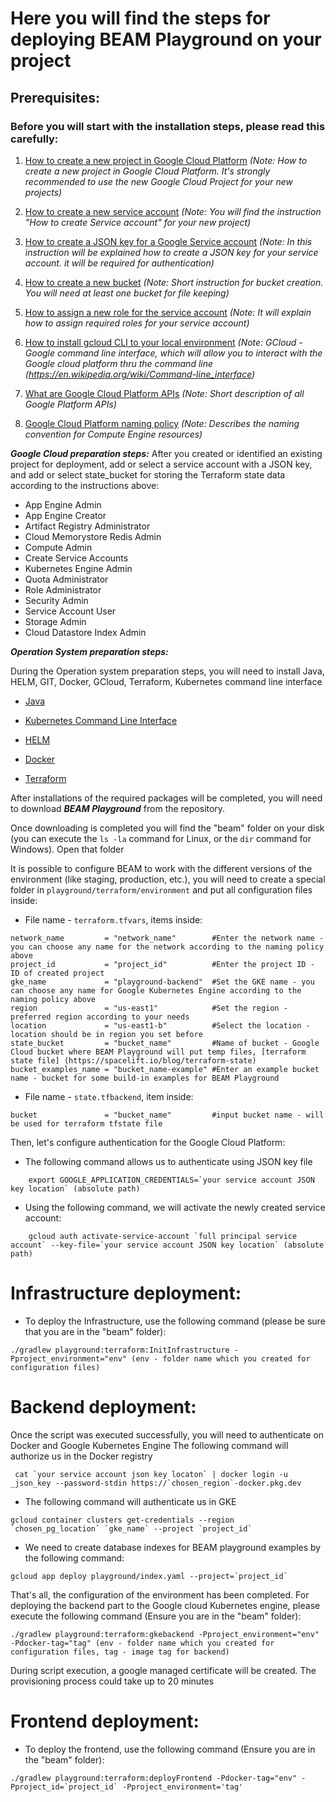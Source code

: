 <!--
    Licensed to the Apache Software Foundation (ASF) under one
    or more contributor license agreements.  See the NOTICE file
    distributed with this work for additional information
    regarding copyright ownership.  The ASF licenses this file
    to you under the Apache License, Version 2.0 (the
    "License"); you may not use this file except in compliance
    with the License.  You may obtain a copy of the License at

      http://www.apache.org/licenses/LICENSE-2.0

    Unless required by applicable law or agreed to in writing,
    software distributed under the License is distributed on an
    "AS IS" BASIS, WITHOUT WARRANTIES OR CONDITIONS OF ANY
    KIND, either express or implied.  See the License for the
    specific language governing permissions and limitations
    under the License.
-->
# Here you will find the steps for deploying BEAM Playground on your project

## Prerequisites:

### Before you will start with the installation steps, please read this carefully:
1. [How to create a new project in Google Cloud Platform](https://cloud.google.com/resource-manager/docs/creating-managing-projects/) _(Note: How to create a new project in Google Cloud Platform. It's strongly recommended to use the new Google Cloud Project for your new projects)_

2. [How to create a new service account](https://cloud.google.com/iam/docs/creating-managing-service-accounts) _(Note: You will find the instruction "How to create Service account" for your new project)_

3. [How to create a JSON key for a Google Service account](https://cloud.google.com/iam/docs/creating-managing-service-account-keys) _(Note: In this instruction will be explained how to create a JSON key for your service account. it will be required for authentication)_

4. [How to create a new bucket](https://cloud.google.com/storage/docs/creating-buckets) _(Note: Short instruction for bucket creation. You will need at least one bucket for file keeping)_

5. [How to assign a new role for the service account](https://cloud.google.com/iam/docs/granting-changing-revoking-access) _(Note: It will explain how to assign required roles for your service account)_

6. [How to install gcloud CLI to your local environment](https://cloud.google.com/sdk/docs/install?hl=en) _(Note: GCloud - Google command line interface, which will allow you to interact with the Google cloud platform thru the command line (https://en.wikipedia.org/wiki/Command-line_interface)_

7. [What are Google Cloud Platform APIs](https://cloud.google.com/apis) _(Note: Short description of all Google Platform APIs)_

8. [Google Cloud Platform naming policy](https://cloud.google.com/compute/docs/naming-resources) _(Note: Describes the naming convention for Compute Engine resources)_

***Google Cloud preparation steps:***
After you created or identified an existing project for deployment, add or select a service account with a JSON key, and add or select state_bucket for storing the Terraform state data according to the instructions above:
   - App Engine Admin
   - App Engine Creator
   - Artifact Registry Administrator
   - Cloud Memorystore Redis Admin
   - Compute Admin
   - Create Service Accounts
   - Kubernetes Engine Admin
   - Quota Administrator
   - Role Administrator
   - Security Admin
   - Service Account User
   - Storage Admin
   - Cloud Datastore Index Admin

***Operation System preparation steps:***

During the Operation system preparation steps, you will need to install Java, HELM, GIT, Docker, GCloud, Terraform, Kubernetes command line interface

* [Java](https://adoptopenjdk.net/)

* [Kubernetes Command Line Interface](https://kubernetes.io/docs/tasks/tools/install-kubectl-linux/)

* [HELM](https://helm.sh/docs/intro/install/)

* [Docker](https://docs.docker.com/engine/install/)

* [Terraform](https://www.terraform.io/downloads)

After installations of the required packages will be completed, you will need to download ***BEAM Playground*** from the repository. 

Once downloading is completed you will find the "beam" folder on your disk (you can execute the `ls -la` command for Linux, or the `dir` command for Windows). Open that folder

It is possible to configure BEAM to work with the different versions of the environment (like staging, production, etc.), you will need to create a special folder in `playground/terraform/environment` and put all configuration files inside:
* File name - `terraform.tfvars`, items inside:
```
network_name         = "network_name"        #Enter the network name - you can choose any name for the network according to the naming policy above
project_id           = "project_id"          #Enter the project ID - ID of created project
gke_name             = "playground-backend"  #Set the GKE name - you can choose any name for Google Kubernetes Engine according to the naming policy above
region               = "us-east1"            #Set the region - preferred region according to your needs
location             = "us-east1-b"          #Select the location - location should be in region you set before
state_bucket         = "bucket_name"         #Name of bucket - Google Cloud bucket where BEAM Playground will put temp files, [terraform state file] (https://spacelift.io/blog/terraform-state)
bucket_examples_name = "bucket_name-example" #Enter an example bucket name - bucket for some build-in examples for BEAM Playground
```
* File name - `state.tfbackend`, item inside:
```
bucket               = "bucket_name"         #input bucket name - will be used for terraform tfstate file
```
Then, let's configure authentication for the Google Cloud Platform:

* The following command allows us to authenticate using JSON key file
```
    export GOOGLE_APPLICATION_CREDENTIALS=`your service account JSON key location` (absolute path)
```
* Using the following command, we will activate the newly created service account:
```
    gcloud auth activate-service-account `full principal service account` --key-file=`your service account JSON key location` (absolute path)
```

# Infrastructure deployment:
* To deploy the Infrastructure, use the following command (please be sure that you are in the "beam" folder):
```
./gradlew playground:terraform:InitInfrastructure -Pproject_environment="env" (env - folder name which you created for configuration files)
```
# Backend deployment:
Once the script was executed successfully, you will need to authenticate on Docker and Google Kubernetes Engine
The following command will authorize us in the Docker registry
```
 cat `your service account json key locaton` | docker login -u _json_key --password-stdin https://`chosen_region`-docker.pkg.dev
```
* The following command will authenticate us in GKE
```
gcloud container clusters get-credentials --region `chosen_pg_location` `gke_name` --project `project_id`
```
* We need to create database indexes for BEAM playground examples by the following command:
```
gcloud app deploy playground/index.yaml --project=`project_id`
```
That's all, the configuration of the environment has been completed. For deploying the backend part to the Google cloud Kubernetes engine, please execute the following command (Ensure you are in the "beam" folder):
```
./gradlew playground:terraform:gkebackend -Pproject_environment="env" -Pdocker-tag="tag" (env - folder name which you created for configuration files, tag - image tag for backend)
```
During script execution, a google managed certificate will be created. The provisioning process could take up to 20 minutes

# Frontend deployment:
* To deploy the frontend, use the following command (Ensure you are in the "beam" folder):
```
./gradlew playground:terraform:deployFrontend -Pdocker-tag="env" -Pproject_id=`project_id` -Pproject_environment='tag'
```
